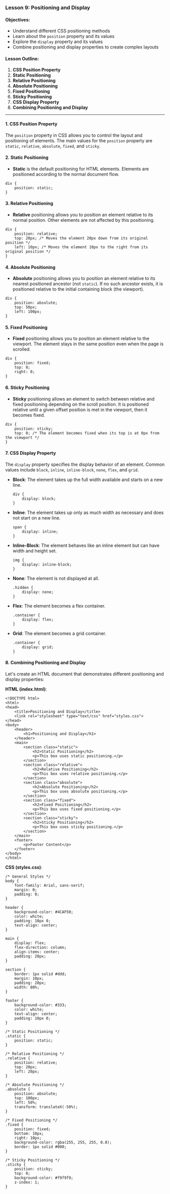 ### Lesson 9: Positioning and Display

#### Objectives:

* Understand different CSS positioning methods
* Learn about the `position` property and its values
* Explore the `display` property and its values
* Combine positioning and display properties to create complex layouts

#### Lesson Outline:

1.  **CSS Position Property**
2.  **Static Positioning**
3.  **Relative Positioning**
4.  **Absolute Positioning**
5.  **Fixed Positioning**
6.  **Sticky Positioning**
7.  **CSS Display Property**
8.  **Combining Positioning and Display**

* * *

#### 1\. CSS Position Property

The `position` property in CSS allows you to control the layout and positioning of elements. The main values for the `position` property are `static`, `relative`, `absolute`, `fixed`, and `sticky`.

#### 2\. Static Positioning

* **Static** is the default positioning for HTML elements. Elements are positioned according to the normal document flow.

```
div {
    position: static;
}
``` 

#### 3\. Relative Positioning

* **Relative** positioning allows you to position an element relative to its normal position. Other elements are not affected by this positioning.

```
div {
    position: relative;
    top: 20px; /* Moves the element 20px down from its original position */
    left: 10px; /* Moves the element 10px to the right from its original position */
}
``` 

#### 4\. Absolute Positioning

* **Absolute** positioning allows you to position an element relative to its nearest positioned ancestor (not `static`). If no such ancestor exists, it is positioned relative to the initial containing block (the viewport).

```
div {
    position: absolute;
    top: 50px;
    left: 100px;
}
``` 

#### 5\. Fixed Positioning

* **Fixed** positioning allows you to position an element relative to the viewport. The element stays in the same position even when the page is scrolled.

```
div {
    position: fixed;
    top: 0;
    right: 0;
}
``` 

#### 6\. Sticky Positioning

* **Sticky** positioning allows an element to switch between relative and fixed positioning depending on the scroll position. It is positioned relative until a given offset position is met in the viewport, then it becomes fixed.

```
div {
    position: sticky;
    top: 0; /* The element becomes fixed when its top is at 0px from the viewport */
}
``` 

#### 7\. CSS Display Property

The `display` property specifies the display behavior of an element. Common values include `block`, `inline`, `inline-block`, `none`, `flex`, and `grid`.

* **Block**: The element takes up the full width available and starts on a new line.
    
    ```
    div {
        display: block;
    }
    ``` 
    
* **Inline**: The element takes up only as much width as necessary and does not start on a new line.
    
    ```
    span {
        display: inline;
    }
    ``` 
    
* **Inline-Block**: The element behaves like an inline element but can have width and height set.
    
    ```
    img {
        display: inline-block;
    }
    ``` 
    
* **None**: The element is not displayed at all.
    
    ```
    .hidden {
        display: none;
    }
    ``` 
    
* **Flex**: The element becomes a flex container.
    
    ```
    .container {
        display: flex;
    }
    ``` 
    
* **Grid**: The element becomes a grid container.
    
    ```
    .container {
        display: grid;
    }
    ``` 
    

#### 8\. Combining Positioning and Display

Let's create an HTML document that demonstrates different positioning and display properties:

**HTML (index.html)**:

```
<!DOCTYPE html>
<html>
<head>
    <title>Positioning and Display</title>
    <link rel="stylesheet" type="text/css" href="styles.css">
</head>
<body>
    <header>
        <h1>Positioning and Display</h1>
    </header>
    <main>
        <section class="static">
            <h2>Static Positioning</h2>
            <p>This box uses static positioning.</p>
        </section>
        <section class="relative">
            <h2>Relative Positioning</h2>
            <p>This box uses relative positioning.</p>
        </section>
        <section class="absolute">
            <h2>Absolute Positioning</h2>
            <p>This box uses absolute positioning.</p>
        </section>
        <section class="fixed">
            <h2>Fixed Positioning</h2>
            <p>This box uses fixed positioning.</p>
        </section>
        <section class="sticky">
            <h2>Sticky Positioning</h2>
            <p>This box uses sticky positioning.</p>
        </section>
    </main>
    <footer>
        <p>Footer Content</p>
    </footer>
</body>
</html>
``` 

**CSS (styles.css)**:

```
/* General Styles */
body {
    font-family: Arial, sans-serif;
    margin: 0;
    padding: 0;
}

header {
    background-color: #4CAF50;
    color: white;
    padding: 10px 0;
    text-align: center;
}

main {
    display: flex;
    flex-direction: column;
    align-items: center;
    padding: 20px;
}

section {
    border: 1px solid #ddd;
    margin: 10px;
    padding: 20px;
    width: 80%;
}

footer {
    background-color: #333;
    color: white;
    text-align: center;
    padding: 10px 0;
}

/* Static Positioning */
.static {
    position: static;
}

/* Relative Positioning */
.relative {
    position: relative;
    top: 20px;
    left: 20px;
}

/* Absolute Positioning */
.absolute {
    position: absolute;
    top: 100px;
    left: 50%;
    transform: translateX(-50%);
}

/* Fixed Positioning */
.fixed {
    position: fixed;
    bottom: 10px;
    right: 10px;
    background-color: rgba(255, 255, 255, 0.8);
    border: 1px solid #000;
}

/* Sticky Positioning */
.sticky {
    position: sticky;
    top: 0;
    background-color: #f9f9f9;
    z-index: 1;
}
``` 
